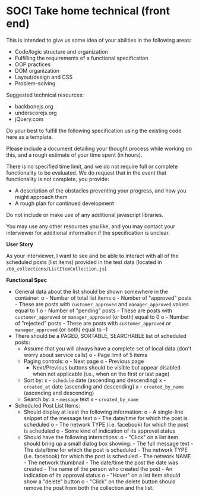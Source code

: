 # SOCI Take home technical (front end) #

This is intended to give us some idea of your abilities in the following areas:

- Code/logic structure and organization
- Fulfilling the requirements of a functional specification
- OOP practices
- DOM organization
- Layout/design and CSS
- Problem-solving

Suggested technical resources:

- backbonejs.org
- underscorejs.org
- jQuery.com


Do your best to fulfill the following specification using the existing code here as a template.

Please include a document detailing your thought process while working on this, and a rough estimate of your time spent (in hours).

There is no specified time limit, and we do not require full or complete functionality to be evaluated. We do request that in the event that functionality is not complete, you provide:

- A description of the obstacles preventing your progress, and how you might approach them
- A rough plan for continued development

Do not include or make use of any additional javascript libraries.

You may use any other resources you like, and you may contact your interviewer for additional information if the specification is unclear.

**User Story**

As your interviewer, I want to see and be able to interact with all of the scheduled posts (list items) provided in the test data (located in `/bb_collections/ListItemCollection.js`)

**Functional Spec**

- General data about the list should be shown somewhere in the container:
o    - Number of total list items
o    - Number of "approved" posts
        - These are posts with `customer_approved` and `manager_approved` values equal to 1
o    - Number of "pending" posts
        - These are posts with `customer_approved` or `manager_approved` (or both) equal to 0
o    - Number of "rejected" posts
        - These are posts with `customer_approved` or `manager_approved` (or both) equal to -1
- There should be a PAGED, SORTABLE, SEARCHABLE list of scheduled posts:
    - Assume that you will always have a complete set of local data (don't worry about service calls)
o    - Page limit of 5 items
    - Paging controls:
o        - Next page
o        - Previous page
        - Next/Previous buttons should be visible but appear disabled when not applicable (i.e., when on the first or last page)
    - Sort by:
x        - `schedule` date (ascending and descending)
x        - `created_at` date (ascending and descending)
x        - `created_by_name` (ascending and descending)
    - Search by:
x        - `message` text
x        - `created_by_name`
- Scheduled Post List Items:
    - Should display at least the following information:
o        - A single-line snippet of the message text
o        - The date/time for which the post is scheduled
o        - The network TYPE (i.e. facebook) for which the post is scheduled
o        - Some kind of indication of its approval status
    - Should have the following interactions:
o        - "Click" on a list item should bring up a small dialog box showing:
            - The full message text
            - The date/time for which the post is scheduled
            - The network TYPE (i.e. facebook) for which the post is scheduled
            - The network NAME
            - The network thumbnail
            - The date/time the post the date was created
            - The name of the person who created the post
            - An indication of its approval status
o        - "Hover" on a list item should show a "delete" button
o            - "Click" on the delete button should remove the post from both the collection and the list.